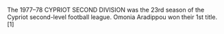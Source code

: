 The 1977–78 CYPRIOT SECOND DIVISION was the 23rd season of the Cypriot second-level football league. Omonia Aradippou won their 1st title.[1]
